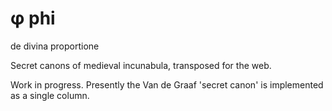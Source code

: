&phi; phi
===

de divina proportione

Secret canons of medieval incunabula, transposed for the web.

Work in progress. Presently the Van de Graaf 'secret canon' is implemented as a single column.
